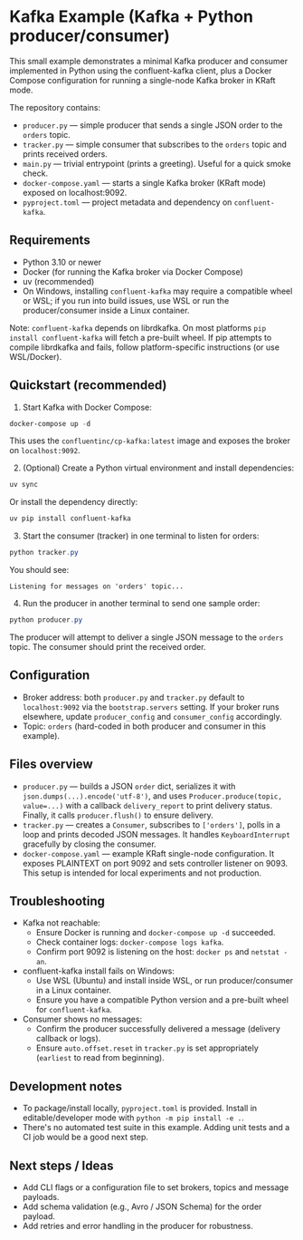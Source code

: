 # Kafka Example (Kafka + Python producer/consumer)

This small example demonstrates a minimal Kafka producer and consumer implemented in Python using the confluent-kafka client, plus a Docker Compose configuration for running a single-node Kafka broker in KRaft mode.

The repository contains:

- `producer.py` — simple producer that sends a single JSON order to the `orders` topic.
- `tracker.py` — simple consumer that subscribes to the `orders` topic and prints received orders.
- `main.py` — trivial entrypoint (prints a greeting). Useful for a quick smoke check.
- `docker-compose.yaml` — starts a single Kafka broker (KRaft mode) exposed on localhost:9092.
- `pyproject.toml` — project metadata and dependency on `confluent-kafka`.

## Requirements

- Python 3.10 or newer
- Docker (for running the Kafka broker via Docker Compose)
- uv (recommended)
- On Windows, installing `confluent-kafka` may require a compatible wheel or WSL; if you run into build issues, use WSL or run the producer/consumer inside a Linux container.

Note: `confluent-kafka` depends on librdkafka. On most platforms `pip install confluent-kafka` will fetch a pre-built wheel. If pip attempts to compile librdkafka and fails, follow platform-specific instructions (or use WSL/Docker).

## Quickstart (recommended)

1. Start Kafka with Docker Compose:

```powershell
docker-compose up -d
```

This uses the `confluentinc/cp-kafka:latest` image and exposes the broker on `localhost:9092`.

2. (Optional) Create a Python virtual environment and install dependencies:

```powershell
uv sync
```

Or install the dependency directly:

```powershell
uv pip install confluent-kafka
```

3. Start the consumer (tracker) in one terminal to listen for orders:

```powershell
python tracker.py
```

You should see:

```
Listening for messages on 'orders' topic...
```

4. Run the producer in another terminal to send one sample order:

```powershell
python producer.py
```

The producer will attempt to deliver a single JSON message to the `orders` topic. The consumer should print the received order.

## Configuration

- Broker address: both `producer.py` and `tracker.py` default to `localhost:9092` via the `bootstrap.servers` setting. If your broker runs elsewhere, update `producer_config` and `consumer_config` accordingly.
- Topic: `orders` (hard-coded in both producer and consumer in this example).

## Files overview

- `producer.py` — builds a JSON `order` dict, serializes it with `json.dumps(...).encode('utf-8')`, and uses `Producer.produce(topic, value=...)` with a callback `delivery_report` to print delivery status. Finally, it calls `producer.flush()` to ensure delivery.
- `tracker.py` — creates a `Consumer`, subscribes to `['orders']`, polls in a loop and prints decoded JSON messages. It handles `KeyboardInterrupt` gracefully by closing the consumer.
- `docker-compose.yaml` — example KRaft single-node configuration. It exposes PLAINTEXT on port 9092 and sets controller listener on 9093. This setup is intended for local experiments and not production.

## Troubleshooting

- Kafka not reachable:
	- Ensure Docker is running and `docker-compose up -d` succeeded.
	- Check container logs: `docker-compose logs kafka`.
	- Confirm port 9092 is listening on the host: `docker ps` and `netstat -an`.
- confluent-kafka install fails on Windows:
	- Use WSL (Ubuntu) and install inside WSL, or run producer/consumer in a Linux container.
	- Ensure you have a compatible Python version and a pre-built wheel for `confluent-kafka`.
- Consumer shows no messages:
	- Confirm the producer successfully delivered a message (delivery callback or logs).
	- Ensure `auto.offset.reset` in `tracker.py` is set appropriately (`earliest` to read from beginning).

## Development notes

- To package/install locally, `pyproject.toml` is provided. Install in editable/developer mode with `python -m pip install -e .`.
- There's no automated test suite in this example. Adding unit tests and a CI job would be a good next step.

## Next steps / Ideas

- Add CLI flags or a configuration file to set brokers, topics and message payloads.
- Add schema validation (e.g., Avro / JSON Schema) for the order payload.
- Add retries and error handling in the producer for robustness.
